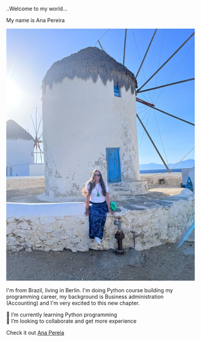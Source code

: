 ..Welcome to my world...  

My name is Ana Pereira  

![me in Mykonos](IMG_3022.jpg)  

I'm from Brazil, living in Berlin. I'm doing Python course building my programming career, my background is Business administration (Accounting) and I'm very excited to this new chapter.  

🌱 I’m currently learning Python programming  
👯 I’m looking to collaborate and get more experience  

Check it out [Ana Pereia](https://s2-anapereira-s2.github.io/) 



